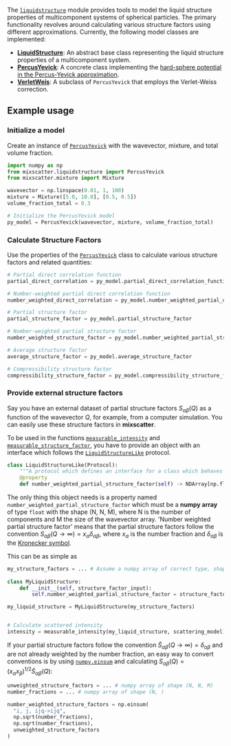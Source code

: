 The [`liquidstructure`](
../api/liquidstructure_api.md#mixscatter.liquidstructure) module provides tools to
model the liquid structure properties of multicomponent systems of spherical particles. The
primary functionality revolves around calculating various structure factors using different
approximations. Currently, the following model classes are implemented:

- [**LiquidStructure**](
  ../api/liquidstructure_api.md#mixscatter.liquidstructure.LiquidStructure): An
  abstract base class representing the liquid structure properties of a multicomponent system.
- [**PercusYevick**](
  ../api/liquidstructure_api.md#mixscatter.liquidstructure.PercusYevick): A concrete class
  implementing the [hard-sphere potential in the Percus-Yevick approximation](
  https://en.wikipedia.org/wiki/Percus-Yevick_approximation).
- [**VerletWeis**](
  ../api/liquidstructure_api.md#mixscatter.liquidstructure.VerletWeis): A subclass of
  `PercusYevick` that employs the Verlet-Weiss correction.

## Example usage

### Initialize a model

Create an instance of [`PercusYevick`](
../api/liquidstructure_api.md#mixscatter.liquidstructure.PercusYevick)
with the wavevector, mixture, and total volume fraction.

```python
import numpy as np
from mixscatter.liquidstructure import PercusYevick
from mixscatter.mixture import Mixture

wavevector = np.linspace(0.01, 1, 100)
mixture = Mixture([5.0, 10.0], [0.5, 0.5])
volume_fraction_total = 0.3

# Initialize the PercusYevick model
py_model = PercusYevick(wavevector, mixture, volume_fraction_total)
```

### Calculate Structure Factors

Use the properties of the [`PercusYevick`](
../api/liquidstructure_api.md#mixscatter.liquidstructure.PercusYevick) class to calculate 
various structure factors and related quantities:

```python
# Partial direct correlation function
partial_direct_correlation = py_model.partial_direct_correlation_function

# Number-weighted partial direct correlation function
number_weighted_direct_correlation = py_model.number_weighted_partial_direct_correlation_function

# Partial structure factor
partial_structure_factor = py_model.partial_structure_factor

# Number-weighted partial structure factor
number_weighted_structure_factor = py_model.number_weighted_partial_structure_factor

# Average structure factor
average_structure_factor = py_model.average_structure_factor

# Compressibility structure factor
compressibility_structure_factor = py_model.compressibility_structure_factor
```

### Provide external structure factors

Say you have an external dataset of partial structure factors $S_{\alpha\beta}(Q)$ as a function of 
the wavevector $Q$, for example, from a computer simulation. You can easily use these structure 
factors in **mixscatter**.

To be used in the functions [`measurable_intensity`](
../api/core_api.md#mixscatter.measurable_intensity) and
[`measurable_structure_factor`](
../api/core_api.md#mixscatter.measurable_structure_factor),
you have to provide an object with an interface which follows the 
[`LiquidStructureLike`](
../api/core_api.md#mixscatter.LiquidStructureLike)
protocol.
```python
class LiquidStructureLike(Protocol):
    """A protocol which defines an interface for a class which behaves like LiquidStructure"""
    @property
    def number_weighted_partial_structure_factor(self) -> NDArray[np.float_]: ...
```

The only thing this object needs is a property named `number_weighted_partial_structure_factor` 
which must be a **numpy array** of type `float` with the shape (N, N, M), where N is the number 
of components and M the size of the wavevector array. 'Number weighted partial structure factor' 
means that the partial structure factors follow the convention $S_{\alpha\beta}(Q\to\infty) = 
x_\alpha \delta_{\alpha\beta}$, where $x_\alpha$ is the number fraction and $\delta_{\alpha\beta}$
is the [Kronecker symbol](https://en.wikipedia.org/wiki/Kronecker_symbol).

This can be as simple as 
```python
my_structure_factors = ... # Assume a numpy array of correct type, shape, and values
    
class MyLiquidStructure:
    def __init__(self, structure_factor_input):
        self.number_weighted_partial_structure_factor = structure_factor_input

my_liquid_structure = MyLiquidStructure(my_structure_factors)


# Calculate scattered intensity
intensity = measurable_intensity(my_liquid_structure, scattering_model)
```

If your partial structure factors follow the convention $\tilde{S}_{\alpha\beta}(Q\to\infty) = 
\delta_{\alpha\beta}$ and are not already weighted by the number fraction, an easy way to 
convert conventions is by using [`numpy.einsum`](
https://numpy.org/doc/stable/reference/generated/numpy.einsum.html) and calculating 
$S_{\alpha\beta}(Q) = (x_\alpha x_\beta)^{1/2} \tilde{S}_{\alpha\beta}(Q)$:
```python
unweighted_structure_factors = ... # numpy array of shape (N, N, M)
number_fractions = ... # numpy array of shape (N, )

number_weighted_structure_factors = np.einsum(
  "i, j, ijq->ijq",
  np.sqrt(number_fractions),
  np.sqrt(number_fractions),
  unweighted_structure_factors
)
```